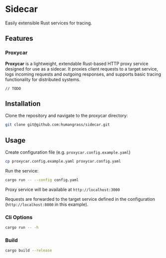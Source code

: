# Sidecar

Easily extensible Rust services for tracing.

## Features

### Proxycar

**Proxycar** is a lightweight, extendable Rust-based HTTP proxy service designed for use as a sidecar. It proxies client
requests to a target service, logs incoming requests and outgoing responses, and supports basic tracing functionality
for distributed systems.

`// TODO`

## Installation

Clone the repository and navigate to the proxycar directory:

```bash
git clone git@github.com:humangrass/sidecar.git
```

## Usage

Create configuration file (e.g. `proxycar.config.example.yaml`)

```bash
cp proxycar.config.example.yaml proxycar.config.yaml
```

Run the service:

```bash
cargo run -- --config config.yaml
```

Proxy service will be available at `http://localhost:3000`

Requests are forwarded to the target service defined in the configuration (`http://localhost:8000` in this example).

### Cli Options

```bash
cargo run -- -h
```

### Build

```bash
cargo build --release
```
